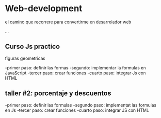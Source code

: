 # Web-development
el camino que recorrere para convertirme en desarrolador web 

...
## Curso Js practico 

figuras geometricas 

-primer paso: definir las formas 
-segundo: implementar la formulas en JavaScript 
-tercer paso: crear funciones 
-cuarto paso: integrar Js con HTML

## taller #2: porcentaje y descuentos

-primer paso: definir las formulas
-segundo paso: implementat las formulas en Js
-tercer paso: crear funciones 
-cuarto paso: integrar JS con HTML